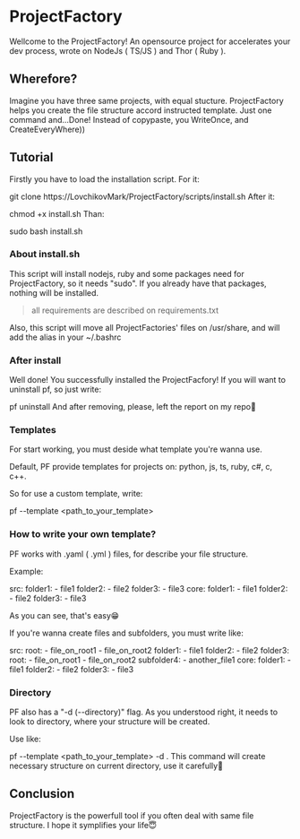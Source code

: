 # ProjectFactory

Wellcome to the ProjectFactory! An opensource project for accelerates your dev process, wrote on NodeJs ( TS/JS ) and Thor ( Ruby ).

## Wherefore?

Imagine you have three same projects, with equal stucture. ProjectFactory helps you create the file structure accord instructed template. Just one command and...Done! Instead of copypaste, you WriteOnce, and CreateEveryWhere))

## Tutorial

Firstly you have to load the installation script. For it:

git clone https://LovchikovMark/ProjectFactory/scripts/install.sh
After it:

chmod +x install.sh
Than:

sudo bash install.sh
### About install.sh

This script will install nodejs, ruby and some packages need for ProjectFactory, so it needs "sudo".  If you already have that packages, nothing will be installed.

> all requirements are described on requirements.txt

Also, this script will move all ProjectFactories' files on /usr/share, and will add the alias in your ~/.bashrc


### After install

Well done! You successfully installed the ProjectFacfory! If you will want to uninstall pf, so just write:

pf uninstall
And after removing, please, left the report on my repo🥹

### Templates

For start working, you must deside what template you're wanna use.  

Default, PF provide templates for projects on: python, js, ts, ruby, c#, c, c++.

So for use a custom template, write:

pf --template <path_to_your_template>
### How to write your own template?

PF works with .yaml ( .yml ) files, for describe your file structure. 

Example:

src:
  folder1: 
    - file1
  folder2: 
    - file2
  folder3: 
    - file3
core:
  folder1: 
    - file1
  folder2: 
    - file2
  folder3: 
    - file3

As you can see, that's easy😁

If you're wanna create files and subfolders, you must write like:


src:
  root:
    - file_on_root1
    - file_on_root2
  folder1: 
    - file1
  folder2: 
    - file2
  folder3: 
    root:
    - file_on_root1
    - file_on_root2
    subfolder4: 
      - another_file1
core:
  folder1: 
    - file1
  folder2: 
    - file2
  folder3: 
    - file3

### Directory

PF also has a "-d (--directory)" flag. As you understood right, it needs to look to directory, where your structure will be created. 

Use like:

pf --template <path_to_your_template> -d .
This command will create necessary structure on current directory, use it carefully🙂

## Conclusion

ProjectFactory is the powerfull tool if you often deal with same file structure. I hope it symplifies your life😇